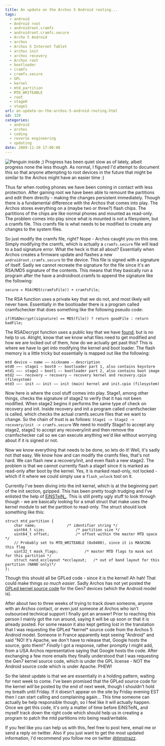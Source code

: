 ```yaml
---
title: An update on the Archos 5 Android rooting...
tags:
  - android
  - Android root
  - androidroot.cramfs
  - androidroot.cramfs.secure
  - Archo 5 Android
  - archos
  - Archos 5 Internet Tablet
  - archos init
  - archos recovery
  - Archos root
  - bootloader
  - cramfs
  - cramfs.secure
  - GPL
  - kernel
  - mtd_partition
  - MTD_WRITEABLE
  - root
  - stage0
  - stage1
url: an-update-on-the-archos-5-android-rooting.html
id: 320
categories:
  - android
  - archos
  - coding
  - reverse engineering
  - updating
date: 2009-11-20 17:00:08
---
```


![Penguin inside ;)](http://173.230.150.16/blog/wp-content/uploads/2009/11/archosloading-300x225.jpg "Penguin inside ;)")
Progress has been quiet slow as of lately, albeit progress none the less though. As normal, I figured I'd attempt to document this so that anyone attempting to root devices in the future that might be similar to the Archos might have an easier time :)

Thus far when rooting phones we have been coming in contact with less protection. After gaining root we have been able to remount the partitions and edit them directly - making the changes persistent immediately. Though there is a fundamental difference with the Archos that comes into play. The Archos stores everything on a (maybe two or three?) flash chips. The partitions of the chips are like normal phones and mounted as read-only. The problem comes into play since what is mounted is not a filesystem, but a cramfs file. This cramfs file is what needs to be modified to create any changes to the system files.

So just modify the cramfs file, right? Nope - Archos caught you on this one. Simply modifying the cramfs, which is actually a `cramfs.secure` file will lead to a bad signature error. What the heck is that all about? Essentially when Archos creates a firmware update and flashes a new `androidroot.cramfs.secure` to the device. This file is signed with a signature of itself. Sadly we cannot recreate the signature for the file since it's an RSA/MD5 signature of the contents. This means that they basically run a program after the have a androidroot.cramfs to append the signature like the following:
```
secure = RSA(MD5(cramfsFile)) + cramfsFile;
```
The RSA function uses a private key that we do not, and most likely will never have. Essentially in the bootloader there is a program called cramfschecker that does something like the following pseudo code:
```
if(RSADecrypt(signature) == MD5(file)) ? return goodFile : return badFile;
```
The RSADecrypt function uses a public key that we have [found](http://strazzere.com/blog/?p=311), but is no help to us.
Alright, know that we know what files need to get modified and how we are locked out of them, how do we actually get past this? This is where we have to get into modifying the kernel and boot loader. The flash memory is a little tricky but essentially is mapped out like the following:
```
mtd device – name —– nickname – description
mtd0 ——- stage1 — boot0 —- bootloader part 1, also contains keystore
mtd1 ——- stage2 — boot1 —- bootloader part 2, also contains boot image
mtd2 ——- recovery – recovery – recovery kernel and recovery.cpio (filesystem)
mtd3 ——- init —– init —– init (main) kernel and init.cpio (filesystem)
```
Now here is where the cool stuff comes into play. Stage1, among other things, checks the signature of stage2 to verify that it has not been modified. When stage2 begins it performs the same type of check on recovery and init. Inside recovery and init a program called cramfschecker is called, which checks the actual cramfs.secure files that we want to change. So the chain of trust is as follows:
`Stage1 -> Stage2 -> recovery/init -> cramfs.secure`
We need to modify Stage1 to accept any stage2, stage2 to accept any recovery/init and then remove the cramfschecker call so we can execute anything we'd like without worrying about if it is signed or not.

Now we know everything that needs to be done, so lets do it! Well, it's sadly not _that_ easy. We know how and can modify the cramfs files, that's not hard. We can flash new a recovery/init, and even flash a new stage2. The problem is that we cannot currently flash a stage1 since it is marked as read-only after boot by the kernel. Yes, it is marked read-only, not locked - which if it where we could simply use a `flash_unlock` tool on it.

Currently I've been diving into the init kernel, which is at the beginning part of the init section, gzipped. This has been pretty tough trudging and I've enlisted the help of [EiNSTeiN_](http://archos.g3nius.org). This is still pretty ugly stuff to look through though - we are basically looking for a small struct that make uses the kernel module to set the partition to read-only. The struct should look something like this:
```
struct mtd_partition {
	char name; 				/* identifier string */
	uint64_t size; 				/* partition size */
	uint64_t offset; 			/* offset within the master MTD space */
	// Probably set to MTD_WRITEABLE (0x0400), since it is MASKING this flag
	uint32_t mask_flags; 			/* master MTD flags to mask out for this partition */
	struct nand_ecclayout *ecclayout; 	/* out of band layout for this partition (NAND only)*/
};
```
Though this should all be GPLed code - since it is the kernel! Ah hah! That could make things _so much easier_. Sadly Archos has not yet posted the [GPLed kernel source code](http://www.archos.com/support/support_tech/updates.html?country=us&lang=en) for the Gen7 devices (which the Android model is).

After about two to three weeks of trying to track down someone, anyone with an Archos contact, or even just someone at Archos who isn't outsourced technical support I finally got an answer! Prior to reaching this person I mainly got the run around, saying it will be up soon or that it is already posted. For some reason it also kept getting lost in the translation that I was requesting the GPLed \*kernel\* source code from the Archos 5 Android model. Someone in France apparently kept seeing "Android" and said "NO! It's Apache, we don't have to release that, Google hosts the source, goto them!" _Finally_ I got a response, rather promptly I might add, from a USA Archos representative saying that Google hosts the code. After exchanging a few more emails they finally understood that I was requesting the Gen7 kernel source code, which is under the GPL license - NOT the Android source code which is under Apache. PHEW!

So the latest update is that we are essentially in a holding pattern, waiting for next week to come. I've been promised that the GPLed source code for the kernel _will_ be posted by the end of next week, though I shouldn't hold my breath until Friday. If it doesn't appear on the site by Friday evening EST then I can start calling and complaining again... This time someone can actually be help responsible though, so I feel like it will actually happen. Once we get this code, it's only a matter of time before EiNSTeiN_ and myself track down the right code which should help us in creating a program to patch the mtd partitions into being read/writable.

If you feel like you can help us with this, feel free to post here, email me or send a reply on twitter. Also if you just want to get the most updated information, I'd recommend you follow me on twitter [@timstrazz](http://www.twitter.com/timstrazz).